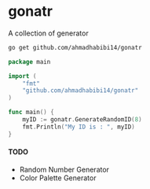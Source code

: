 # gonatr

A collection of generator

```bash
go get github.com/ahmadhabibi14/gonatr
```

```go
package main

import (
	"fmt"
	"github.com/ahmadhabibi14/gonatr"
)

func main() {
	myID := gonatr.GenerateRandomID(8)
	fmt.Println("My ID is : ", myID)
}
```

#### TODO

- Random Number Generator
- Color Palette Generator